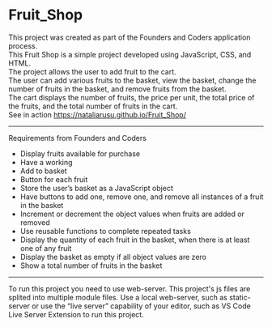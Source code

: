 # Fruit_Shop

This project was created as part of the Founders and Coders application process.<br>
This Fruit Shop is a simple project developed using JavaScript, CSS, and HTML.<br>
The project allows the user to add fruit to the cart. <br>
The user can add various fruits to the basket, view the basket, change the number of fruits in the basket, and remove fruits from the basket.<br>
The cart displays the number of fruits, the price per unit, the total price of the fruits, and the total number of fruits in the cart.<br>
See in action https://nataliarusu.github.io/Fruit_Shop/
<hr>

Requirements from Founders and Coders

- Display fruits available for purchase
- Have a working
- Add to basket
- Button for each fruit
- Store the user’s basket as a JavaScript object
- Have buttons to add one, remove one, and remove all instances of a fruit in the basket
- Increment or decrement the object values when fruits are added or removed
- Use reusable functions to complete repeated tasks
- Display the quantity of each fruit in the basket, when there is at least one of any fruit
- Display the basket as empty if all object values are zero
- Show a total number of fruits in the basket

<hr>
To run this project you need to use web-server. This project's js files are splited into multiple module files.
Use a local web-server, such as static-server or use the “live server” capability of your editor, such as VS Code Live Server Extension to run this project.